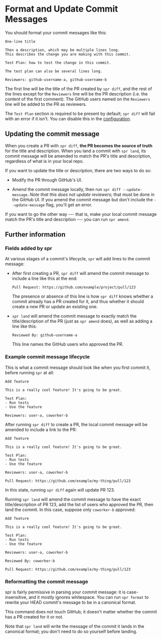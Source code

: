 # Format and Update Commit Messages

You should format your commit messages like this:

```
One-line title

Then a description, which may be multiple lines long.
This describes the change you are making with this commit.

Test Plan: how to test the change in this commit.

The test plan can also be several lines long.

Reviewers: github-username-a, github-username-b
```

The first line will be the title of the PR created by `spr diff`, and the rest of the lines except for the `Reviewers` line will be the PR description (i.e. the content of the first comment). The GitHub users named on the `Reviewers` line will be added to the PR as reviewers.

The `Test Plan` section is required to be present by default; `spr diff` will fail with an error if it isn't.
You can disable this in the [configuration](/docs/reference/configuration.md).

## Updating the commit message

When you create a PR with `spr diff`, **the PR becomes the source of truth** for the title and description. When you land a commit with `spr land`, its commit message will be amended to match the PR's title and description, regardless of what is in your local repo.

If you want to update the title or description, there are two ways to do so:

- Modify the PR through GitHub's UI.

- Amend the commit message locally, then run `spr diff --update-message`. _Note that this does not update reviewers_; that must be done in the GitHub UI. If you amend the commit message but don't include the `--update-message` flag, you'll get an error.

If you want to go the other way --- that is, make your local commit message match the PR's title and description --- you can run `spr amend`.

## Further information

### Fields added by spr

At various stages of a commit's lifecycle, `spr` will add lines to the commit message:

- After first creating a PR, `spr diff` will amend the commit message to include a line like this at the end:

  ```
  Pull Request: https://github.com/example/project/pull/123
  ```

  The presence or absence of this line is how `spr diff` knows whether a commit already has a PR created for it, and thus whether it should create a new PR or update an existing one.

- `spr land` will amend the commit message to exactly match the title/description of the PR (just as `spr amend` does), as well as adding a line like this:
  ```
  Reviewed By: github-username-a
  ```
  This line names the GitHub users who approved the PR.

### Example commit message lifecycle

This is what a commit message should look like when you first commit it, before running `spr` at all:

```
Add feature

This is a really cool feature! It's going to be great.

Test Plan:
- Run tests
- Use the feature

Reviewers: user-a, coworker-b
```

After running `spr diff` to create a PR, the local commit message will be amended to include a link to the PR:

```
Add feature

This is a really cool feature! It's going to be great.

Test Plan:
- Run tests
- Use the feature

Reviewers: user-a, coworker-b

Pull Request: https://github.com/example/my-thing/pull/123
```

In this state, running `spr diff` again will update PR 123.

Running `spr land` will amend the commit message to have the exact title/description of PR 123, add the list of users who approved the PR, then land the commit. In this case, suppose only `coworker-b` approved:

```
Add feature

This is a really cool feature! It's going to be great.

Test Plan:
- Run tests
- Use the feature

Reviewers: user-a, coworker-b

Reviewed By: coworker-b

Pull Request: https://github.com/example/my-thing/pull/123
```

### Reformatting the commit message

spr is fairly permissive in parsing your commit message: it is case-insensitive, and it mostly ignores whitespace. You can run `spr format` to rewrite your HEAD commit's message to be in a canonical format.

This command does not touch GitHub; it doesn't matter whether the commit has a PR created for it or not.

Note that `spr land` will write the message of the commit it lands in the canonical format; you don't need to do so yourself before landing.
